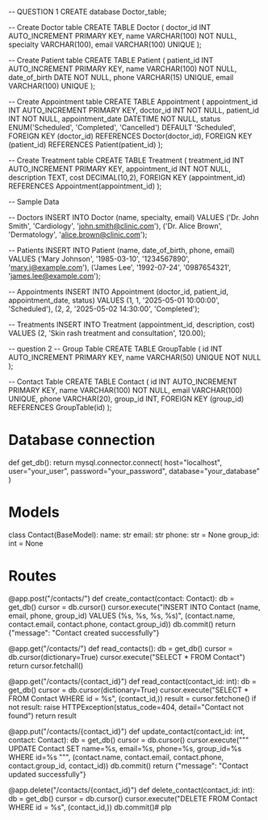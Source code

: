 -- QUESTION 1
CREATE database Doctor_table;

-- Create Doctor table
CREATE TABLE Doctor (
    doctor_id INT AUTO_INCREMENT PRIMARY KEY,
    name VARCHAR(100) NOT NULL,
    specialty VARCHAR(100),
    email VARCHAR(100) UNIQUE
);

-- Create Patient table
CREATE TABLE Patient (
    patient_id INT AUTO_INCREMENT PRIMARY KEY,
    name VARCHAR(100) NOT NULL,
    date_of_birth DATE NOT NULL,
    phone VARCHAR(15) UNIQUE,
    email VARCHAR(100) UNIQUE
);

-- Create Appointment table
CREATE TABLE Appointment (
    appointment_id INT AUTO_INCREMENT PRIMARY KEY,
    doctor_id INT NOT NULL,
    patient_id INT NOT NULL,
    appointment_date DATETIME NOT NULL,
    status ENUM('Scheduled', 'Completed', 'Cancelled') DEFAULT 'Scheduled',
    FOREIGN KEY (doctor_id) REFERENCES Doctor(doctor_id),
    FOREIGN KEY (patient_id) REFERENCES Patient(patient_id)
);

-- Create Treatment table
CREATE TABLE Treatment (
    treatment_id INT AUTO_INCREMENT PRIMARY KEY,
    appointment_id INT NOT NULL,
    description TEXT,
    cost DECIMAL(10,2),
    FOREIGN KEY (appointment_id) REFERENCES Appointment(appointment_id)
);

-- Sample Data

-- Doctors
INSERT INTO Doctor (name, specialty, email)
VALUES 
('Dr. John Smith', 'Cardiology', 'john.smith@clinic.com'),
('Dr. Alice Brown', 'Dermatology', 'alice.brown@clinic.com');

-- Patients
INSERT INTO Patient (name, date_of_birth, phone, email)
VALUES 
('Mary Johnson', '1985-03-10', '1234567890', 'mary.j@example.com'),
('James Lee', '1992-07-24', '0987654321', 'james.lee@example.com');

-- Appointments
INSERT INTO Appointment (doctor_id, patient_id, appointment_date, status)
VALUES 
(1, 1, '2025-05-01 10:00:00', 'Scheduled'),
(2, 2, '2025-05-02 14:30:00', 'Completed');

-- Treatments
INSERT INTO Treatment (appointment_id, description, cost)
VALUES 
(2, 'Skin rash treatment and consultation', 120.00);


-- question 2
-- Group Table
CREATE TABLE GroupTable (
    id INT AUTO_INCREMENT PRIMARY KEY,
    name VARCHAR(50) UNIQUE NOT NULL
);

-- Contact Table
CREATE TABLE Contact (
    id INT AUTO_INCREMENT PRIMARY KEY,
    name VARCHAR(100) NOT NULL,
    email VARCHAR(100) UNIQUE,
    phone VARCHAR(20),
    group_id INT,
    FOREIGN KEY (group_id) REFERENCES GroupTable(id)
);

# Database connection
def get_db():
    return mysql.connector.connect(
        host="localhost",
        user="your_user",
        password="your_password",
        database="your_database"
    )

# Models
class Contact(BaseModel):
    name: str
    email: str
    phone: str = None
    group_id: int = None

# Routes

@app.post("/contacts/")
def create_contact(contact: Contact):
    db = get_db()
    cursor = db.cursor()
    cursor.execute("INSERT INTO Contact (name, email, phone, group_id) VALUES (%s, %s, %s, %s)",
                   (contact.name, contact.email, contact.phone, contact.group_id))
    db.commit()
    return {"message": "Contact created successfully"}

@app.get("/contacts/")
def read_contacts():
    db = get_db()
    cursor = db.cursor(dictionary=True)
    cursor.execute("SELECT * FROM Contact")
    return cursor.fetchall()

@app.get("/contacts/{contact_id}")
def read_contact(contact_id: int):
    db = get_db()
    cursor = db.cursor(dictionary=True)
    cursor.execute("SELECT * FROM Contact WHERE id = %s", (contact_id,))
    result = cursor.fetchone()
    if not result:
        raise HTTPException(status_code=404, detail="Contact not found")
    return result

@app.put("/contacts/{contact_id}")
def update_contact(contact_id: int, contact: Contact):
    db = get_db()
    cursor = db.cursor()
    cursor.execute("""
        UPDATE Contact SET name=%s, email=%s, phone=%s, group_id=%s WHERE id=%s
    """, (contact.name, contact.email, contact.phone, contact.group_id, contact_id))
    db.commit()
    return {"message": "Contact updated successfully"}

@app.delete("/contacts/{contact_id}")
def delete_contact(contact_id: int):
    db = get_db()
    cursor = db.cursor()
    cursor.execute("DELETE FROM Contact WHERE id = %s", (contact_id,))
    db.commit()# plp
